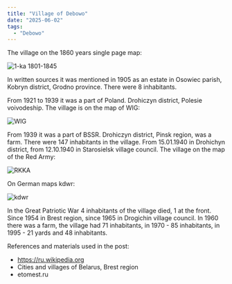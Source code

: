 ```yaml
---
title: "Village of Debowo"
date: "2025-06-02"
tags: 
  - "Debowo"
---
```


The village on the 1860 years single page map:

![1-ka 1801-1845](https://github.com/user-attachments/assets/2cf9e5ed-457d-49c1-b6f5-ac0e097d8558)

In written sources it was mentioned in 1905 as an estate in Osowiec parish, Kobryn district, Grodno province. There were 8 inhabitants.

From 1921 to 1939 it was a part of Poland. Drohiczyn district, Polesie voivodeship.
The village is on the map of WIG:

![WIG](https://github.com/user-attachments/assets/ccfab70c-3c8f-4efa-96b2-433a39a7b3ad)

From 1939 it was a part of BSSR. Drohiczyn district, Pinsk region, was a farm. There were 147 inhabitants in the village. From 15.01.1940 in Drohichyn district, from 12.10.1940 in Starosielsk village council. The village on the map of the Red Army:

![RKKA](https://github.com/user-attachments/assets/304cd8fa-b261-4c74-b182-f3b97e82aa7a)

On German maps kdwr:

![kdwr](https://github.com/user-attachments/assets/b89cefd9-a1d3-42b7-b427-ee5d52bd5f85)

In the Great Patriotic War 4 inhabitants of the village died, 1 at the front. Since 1954 in Brest region, since 1965 in Drogichin village council. In 1960 there was a farm, the village had 71 inhabitants, in 1970 - 85 inhabitants, in 1995 - 21 yards and 48 inhabitants.

References and materials used in the post:
- https://ru.wikipedia.org
- Cities and villages of Belarus, Brest region
- etomest.ru

